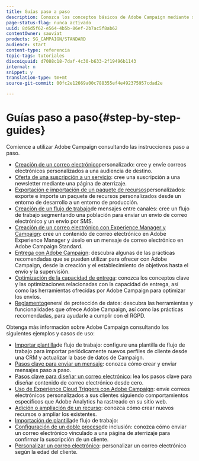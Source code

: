 ```yaml
---
title: Guías paso a paso
description: Conozca los conceptos básicos de Adobe Campaign mediante sencillos procedimientos paso a paso y experimente el poder de la solución.
page-status-flag: nunca activado
uuid: 8d6d5f62-e564-4b5b-86ef-2b7ac5f8ab62
contentOwner: sauviat
products: SG_CAMPAIGN/STANDARD
audience: start
content-type: referencia
topic-tags: tutoriales
discoiquuid: d7088c18-7daf-4c30-b633-2f19496b1143
internal: n
snippet: y
translation-type: tm+mt
source-git-commit: 00fc2e12669a00c788355ef4e492375957cdad2e

---
```



# Guías paso a paso{#step-by-step-guides}

Comience a utilizar Adobe Campaign consultando las instrucciones paso a paso.

* [Creación de un correo electrónico](https://docs.campaign.adobe.com/doc/standard/getting_started/en/ACS_GettingStartedEmail.html)personalizado: cree y envíe correos electrónicos personalizados a una audiencia de destino.
* [Oferta de una suscripción a un servicio](https://docs.campaign.adobe.com/doc/standard/getting_started/en/ACS_GettingStartedLandingPages.html): cree una suscripción a una newsletter mediante una página de aterrizaje.
* [Exportación e importación de un paquete de recursos](https://docs.campaign.adobe.com/doc/standard/getting_started/en/ACS_ImportExport.html)personalizados: exporte e importe un paquete de recursos personalizados desde un entorno de desarrollo a un entorno de producción.
* [Creación de un flujo de trabajo](https://docs.campaign.adobe.com/doc/standard/getting_started/en/ACS_WorkflowSegmentation.html)de mensajes entre canales: cree un flujo de trabajo segmentando una población para enviar un envío de correo electrónico y un envío por SMS.
* [Creación de un correo electrónico con Experience Manager y Campaign](https://docs.campaign.adobe.com/doc/standard/getting_started/en/ACS_AEM.html): cree un contenido de correo electrónico en Adobe Experience Manager y úselo en un mensaje de correo electrónico en Adobe Campaign Standard.
* [Entrega con Adobe Campaign](https://docs.campaign.adobe.com/doc/standard/getting_started/en/ACS_DeliveryBestPractices.html): descubra algunas de las prácticas recomendadas que se pueden utilizar para ofrecer con Adobe Campaign, desde la creación y el establecimiento de objetivos hasta el envío y la supervisión.
* [Optimización de la capacidad de entrega](https://docs.campaign.adobe.com/doc/standard/getting_started/en/ACS_Deliverability.html): conozca los conceptos clave y las optimizaciones relacionadas con la capacidad de entrega, así como las herramientas ofrecidas por Adobe Campaign para optimizar los envíos.
* [Reglamento](https://docs.campaign.adobe.com/doc/standard/getting_started/en/ACS_GDPR.html)general de protección de datos: descubra las herramientas y funcionalidades que ofrece Adobe Campaign, así como las prácticas recomendadas, para ayudarle a cumplir con el RGPD.

Obtenga más información sobre Adobe Campaign consultando los siguientes ejemplos y casos de uso:

* [Importar plantilla](../../automating/using/importing-data.md#example--import-workflow-template)de flujo de trabajo: configure una plantilla de flujo de trabajo para importar periódicamente nuevos perfiles de cliente desde una CRM y actualizar la base de datos de Campaign.
* [Pasos clave para enviar un mensaje](../../channels/using/key-steps-to-send-a-message.md): conozca cómo crear y enviar mensajes paso a paso.
* [Pasos clave para diseñar un correo electrónico](../../designing/using/designing-from-scratch.md#designing-an-email-content-from-scratch): lea los pasos clave para diseñar contenido de correo electrónico desde cero.
* [Uso de Experience Cloud Triggers con Adobe Campaign](../../integrating/using/abandonment-triggers-use-cases.md): envíe correos electrónicos personalizados a sus clientes siguiendo comportamientos específicos que Adobe Analytics ha rastreado en su sitio web.
* [Adición o ampliación de un recurso](../../developing/using/key-steps-to-add-a-resource.md): conozca cómo crear nuevos recursos o ampliar los existentes.
* [Importación de plantilla](../../automating/using/importing-data.md#example--import-workflow-template)de flujo de trabajo:
* [Configuración de un doble proceso](../../channels/using/setting-up-a-double-opt-in-process.md)de inclusión: conozca cómo enviar un correo electrónico vinculado a una página de aterrizaje para confirmar la suscripción de un cliente.
* [Personalizar un correo electrónico](../../designing/using/personalization.md#example-email-personalization): personalizar un correo electrónico según la edad del cliente.

